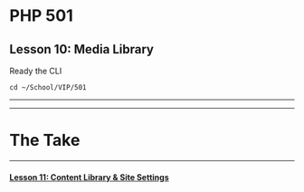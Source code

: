 # PHP 501
## Lesson 10: Media Library

Ready the CLI

`cd ~/School/VIP/501`

___


___

# The Take

___

#### [Lesson 11: Content Library & Site Settings](https://github.com/inkVerb/vip/blob/master/501-php/Lesson-11.md)
